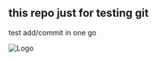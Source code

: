 ## this repo just for testing git
test add/commit in one go

![Logo](https://markdown-here.com/img/icon256.png)
